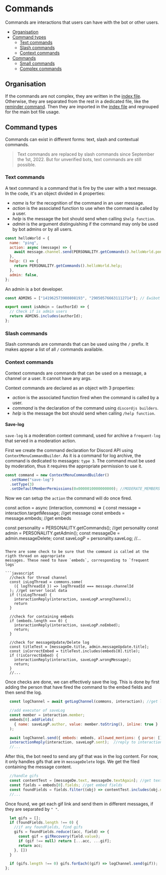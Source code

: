 # Commands

Commands are interactions that users can have with the bot or other users.

- [Organisation](#organisation)
- [Command types](#commandtypes)
  - [Text commands](#textcommands)
  - [Slash commands]()
  - [Context commands]()
- [Commands]()
  - [Small commands]()
  - [Complex commands]()

## Organisation

If the commands are not complex, they are written in the [index file](../src/commands/index.js). Otherwise, they are
separated from the rest in a dedicated file, like the [reminder command](../src/commands/reminder.js). Then they are
imported in the [index file](./src/commands/index.js) and regrouped for the main bot file usage.

## Command types

Commands can exist in different forms: text, slash and contextual commands.

> Text commands are replaced by slash commands since September the 1st, 2022. But for unverified bots,
> text commands are still possible.

### Text commands

A text command is a command that is fire by the user with a text message. In the code, it's an object divided in 4
properties:

- _name_ is for the recognition of the command in an user message.
- _action_ is the associated function to use when the command is called by a user.
- _help_ is the message the bot should send when calling `$help function`.
- _admin_ is the argument distinguishing if the command may only be used by bot admins or by all users.

```javascript
const helloWorld = {
  name: "ping",
  action: async (message) => {
    await message.channel.send(PERSONALITY.getCommands().helloWorld.pong);
  },
  help: () => {
    return PERSONALITY.getCommands().helloWorld.help;
  },
  admin: false,
};
```

An admin is a bot developer.

```javascript
const ADMINS = ["141962573900808193", "290505766631112714"]; // Ewibot Admins' Ids

export const isAdmin = (authorId) => {
  // Check if is admin users
  return ADMINS.includes(authorId);
};
```

### Slash commands

Slash commands are commands that can be used using the `/` prefix. It makes appear a list of all
`/` commands available. 

### Context commands

Context commands are commands that can be used on a message, a channel or a user. It cannot have
any args. 

Context commands are declared as an object with 3 properties:

- _action_ is the associated function fired when the command is called by a user.
- _command_ is the declaration of the command using `discordjs builders`.
- _help_ is the message the bot should send when calling `/help function`.

#### Save-log

`save-log` is a moderation context command, used for archive a `frequent-log` that served in a 
moderation action.

First we create the command declaration for Discord API using `ContextMenuCommandBuilder`. As it is a command for log archive, the command is 
dedicated to messages: `type 3`. The command must be used by moderation, thus it
requires the appropriate permission to use it.

```javascript
const command = new ContextMenuCommandBuilder()
  .setName("save-log")
  .setType(3)
  .setDefaultMemberPermissions(0x0000010000000000); //MODERATE_MEMBERS bitwise
```

Now we can setup the `action` the command will do once fired. 

const action = async (interaction, commons) => {
  const message = interaction.targetMessage; //get message
  const embeds = message.embeds; //get embeds

  const personality = PERSONALITY.getCommands(); //get personality
  const admin = PERSONALITY.getAdmin();
  const messageDe = admin.messageDelete;
  const saveLogP = personality.saveLog;
  //...
```

There are some check to be sure that the command is called at the rigth thread on appropriate 
messages. These need to have `embeds`, corresponding to `frequent logs`

```javascript
  //check for thread channel
  const isLogThread = commons.some(
    ({ logThreadId }) => logThreadId === message.channelId
  ); //get server local data
  if (!isLogThread) {
    interactionReply(interaction, saveLogP.wrongChannel);
    return
  }

  //check for containing embeds
  if (embeds.length === 0) {
    interactionReply(interaction, saveLogP.noEmbed);
    return;
  }

  //check for messageUpdate/Delete log
  const titleTest = [messageDe.title, admin.messageUpdate.title];
  const isCorrectEmbed = titleTest.includes(embeds[0].title);
  if (!isCorrectEmbed) {
    interactionReply(interaction, saveLogP.wrongMessage);
    return;
  }
  //...
```

Once checks are done, we can effectively save the log. This is done by first adding
the person that have fired the command to the embed fields and then send the log.

```javascript
  const logChannel = await getLogChannel(commons, interaction); //get logChannel

  //add executor of saveLog
  const member = interaction.member;
  embeds[0].addFields(
    { name: saveLogP.author, value: member.toString(), inline: true }
  );

  await logChannel.send({ embeds: embeds, allowed_mentions: { parse: [] } }); //Send log
  interactionReply(interaction, saveLogP.sent);  //reply to interaction
  //...
```

After this, the bot need to send any gif that was in the log content. For now, it only 
handles gifs that are in `messageDelete` logs. 
We get the filed containing the message content.

```javascript
  //handle gifs
  const contentTest = [messageDe.text, messageDe.textAgain]; //get text field names
  const fields = embeds[0].fields; //get embed fields
  const foundFields = fields.filter((obj) => contentTest.includes(obj.name)); //get corresponding fields
  //...
```

Once found, we get each gif link and send them in different messages, if they are separated
by `" "`.

```javascript
  let gifs = [];
  if (foundFields.length !== 0) {
    //if any foundFields, find gifs
    gifs = foundFields.reduce((acc, field) => {
      const gif = gifRecovery(field.value);
      if (gif !== null) return [...acc, ...gif];
      return acc;
    }, [])
  }

  if (gifs.length !== 0) gifs.forEach((gif) => logChannel.send(gif));
};
```
